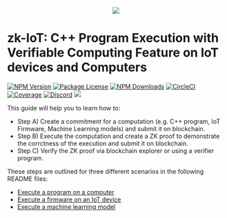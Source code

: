 <p align="center">
  <a href="https://fidesinnova.io/" target="blank"><img src="https://fidesinnova.io/Download/logo/g-c-web-back.png" /></a>
</p>

# zk-IoT: C++ Program Execution with Verifiable Computing Feature on IoT devices and Computers

<a href="https://www.npmjs.com/~nestjscore" target="_blank"><img src="https://img.shields.io/npm/v/@nestjs/core.svg" alt="NPM Version" /></a>
<a href="https://www.npmjs.com/~nestjscore" target="_blank"><img src="https://img.shields.io/npm/l/@nestjs/core.svg" alt="Package License" /></a>
<a href="https://www.npmjs.com/~nestjscore" target="_blank"><img src="https://img.shields.io/npm/dm/@nestjs/common.svg" alt="NPM Downloads" /></a>
<a href="https://circleci.com/gh/nestjs/nest" target="_blank"><img src="https://img.shields.io/circleci/build/github/nestjs/nest/master" alt="CircleCI" /></a>
<a href="https://coveralls.io/github/nestjs/nest?branch=master" target="_blank"><img src="https://coveralls.io/repos/github/nestjs/nest/badge.svg?branch=master#9" alt="Coverage" /></a>
<a href="https://discord.com/invite/NQdM6JGwcs" target="_blank"><img src="https://img.shields.io/badge/discord-online-brightgreen.svg" alt="Discord"/></a>
<a href="https://twitter.com/FidesInnova" target="_blank"><img src="https://img.shields.io/twitter/follow/nestframework.svg?style=social&label=Follow"></a>

This guide will help you to learn how to:
- Step A) Create a commitment for a computation (e.g. C++ program, IoT Firmware, Machine Learning models) and submit it on blockchain.
- Step B) Execute the computation and create a ZK proof to demonstrate the corrctness of the execution and submit it on blockchain.
- Step C) Verify the ZK proof via blockchain explorer or using a verifier program.

These steps are outlined for three different scenarios in the following README files:
- [Execute a program on a computer](https://github.com/FidesInnova/zkiot/blob/main/README_Program.md)
- [Execute a firmware on an IoT device](https://github.com/FidesInnova/zkiot/blob/main/README_IoT.md)
- [Execute a machine learning model](https://github.com/FidesInnova/zkiot/blob/main/README_MachineLearning.md)
